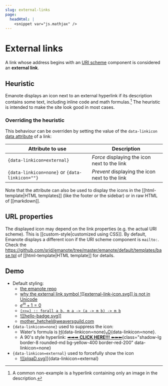 ```yaml
---
slug: external-links
page:
  headHtml: |
    <snippet var="js.mathjax" />
---
```


# External links

A link whose address begins with an [URI scheme](https://en.wikipedia.org/wiki/Uniform_Resource_Identifier#Syntax) component is considered an **external link**. 

## Heuristic 

Emanote displays an icon next to an external hyperlink if its description contains some text, including inline code and math formulas.[^noneg]  The heuristic is intended to make the site look good in most cases. 

### Overriding the heuristic

This behaviour can be overriden by setting the value of the `data-linkicon` [data attribute](https://developer.mozilla.org/en-US/docs/Web/HTML/Global_attributes/data-*) of a link:

| Attribute to use                               | Description                                    |
| ---------------------------------------------- | ---------------------------------------------- |
| `{data-linkicon=external}`                     | *Force* displaying the icon next to the link   |
| `{data-linkicon=none}` or `{data-linkicon=""}` | *Prevent* displaying the icon next to the link |

[^noneg]: A common non-example is a hyperlink containing only an image in the description.

Note that the attribute can also be used to display the icons in the [[html-template|HTML templates]] (like the footer or the sidebar) or in raw HTML of [[markdown]].

## URL properties

The displayed icon may depend on the link properties (e.g. the actual URI scheme). This is [[custom-style|customized using CSS]]. By default, Emanote displays a different icon if the URI scheme component is `mailto:`. Check the <https://github.com/srid/emanote/tree/master/emanote/default/templates/base.tpl> of [[html-template|HTML template]] for details.

## Demo

* Default styling:
  * [the emanote repo](https://github.com/srid/emanote)
  * [why the external link symbol ![[external-link-icon.svg]] is not in Unicode](https://www.unicode.org/alloc/nonapprovals.html)
  * [$e^{i \pi} + 1 = 0$](https://en.wikipedia.org/wiki/Euler%27s_identity)
  * [`(>>=) :: forall a b. m a -> (a -> m b) -> m b`](https://hackage.haskell.org/package/base/docs/Prelude.html#v:-62--62--61-)
  * [![[hello-badge.svg]]](https://emanote.srid.ca)
  * mother_hetchel@weaversguild.com
* `{data-linkicon=none}` used to suppress the icon:
  * Water's formula is [H](https://en.wikipedia.org/wiki/Hydrogen){data-linkicon=none}₂[O](https://en.wikipedia.org/wiki/Oxygen){data-linkicon=none}.
  * A 90's style hyperlink:
    [➡➡➡ **CLICK HERE!!!** ⬅⬅⬅](https://emanote.srid.ca){class="shadow-lg border-8 rounded-md bg-yellow-400 border-red-200" data-linkicon=none}
* `{data-linkicon=external}` used to forcefully show the icon
  * [![[pIqaD.svg]]](https://en.wikipedia.org/wiki/Klingon_scripts){data-linkicon=external}
